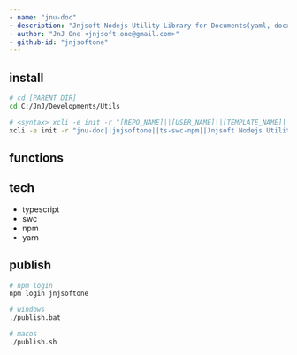 ```yaml
---
- name: "jnu-doc"
- description: "Jnjsoft Nodejs Utility Library for Documents(yaml, docx, xlsx, pdf, hwp, pandoc, ...) Management Functions in Typescript"
- author: "JnJ One <jnjsoft.one@gmail.com>"
- github-id: "jnjsoftone"
---
```


## install

```sh
# cd [PARENT DIR]
cd C:/JnJ/Developments/Utils

# <syntax> xcli -e init -r "[REPO_NAME]||[USER_NAME]||[TEMPLATE_NAME]||[DESCRIPTION]"
xcli -e init -r "jnu-doc||jnjsoftone||ts-swc-npm||Jnjsoft Nodejs Utility Library for Documents(yaml, docx, xlsx, pdf, hwp, pandoc, ...) Management Functions in Typescript"
```
## functions


## tech

- typescript
- swc
- npm
- yarn

## publish

```sh
# npm login
npm login jnjsoftone

# windows
./publish.bat

# macos
./publish.sh
```
